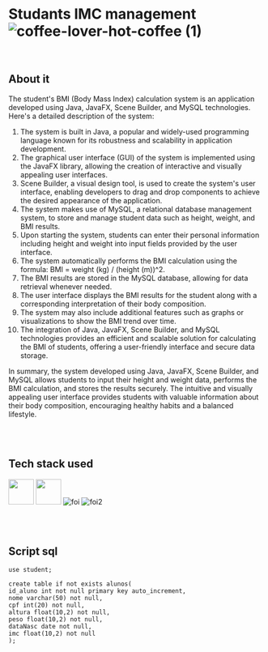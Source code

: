 # Studants IMC management ![coffee-lover-hot-coffee (1)](https://github.com/giovaniavila/Crud/assets/112128418/bff0a0b5-5381-4c4e-a3f9-22b2629376ed)



<br>

## About it
The student's BMI (Body Mass Index) calculation system is an application developed using Java, JavaFX, Scene Builder, and MySQL technologies. Here's a detailed description of the system:

1. The system is built in Java, a popular and widely-used programming language known for its robustness and scalability in application development. <br>
2. The graphical user interface (GUI) of the system is implemented using the JavaFX library, allowing the creation of interactive and visually appealing user interfaces. <br>
3. Scene Builder, a visual design tool, is used to create the system's user interface, enabling developers to drag and drop components to achieve the desired appearance of the application. <br>
4. The system makes use of MySQL, a relational database management system, to store and manage student data such as height, weight, and BMI results. <br>
5. Upon starting the system, students can enter their personal information including height and weight into input fields provided by the user interface. <br>
6. The system automatically performs the BMI calculation using the formula: BMI = weight (kg) / (height (m))^2. <br>
7. The BMI results are stored in the MySQL database, allowing for data retrieval whenever needed. <br>
8. The user interface displays the BMI results for the student along with a corresponding interpretation of their body composition. <br>
9. The system may also include additional features such as graphs or visualizations to show the BMI trend over time. <br>
10. The integration of Java, JavaFX, Scene Builder, and MySQL technologies provides an efficient and scalable solution for calculating the BMI of students, offering a user-friendly interface and secure data storage. <br>

In summary, the system developed using Java, JavaFX, Scene Builder, and MySQL allows students to input their height and weight data, performs the BMI calculation, and stores the results securely. The intuitive and visually appealing user interface provides students with valuable information about their body composition, encouraging healthy habits and a balanced lifestyle.

<br>
<br>

## Tech stack used


<img src="https://cdn.jsdelivr.net/gh/devicons/devicon/icons/java/java-original-wordmark.svg" width="50" /> <img src="https://cdn.jsdelivr.net/gh/devicons/devicon/icons/mysql/mysql-original.svg" width="50" /> ![foi](https://github.com/giovaniavila/Crud/assets/112128418/50dd93ce-e954-4673-b29f-cc7f6a930071) ![foi2](https://github.com/giovaniavila/Crud/assets/112128418/81912f04-d7cb-41e8-98d9-eb1266c7818a)

<br>
<br>
          

## Script sql
```create database student;
use student;

create table if not exists alunos(
id_aluno int not null primary key auto_increment,
nome varchar(50) not null,
cpf int(20) not null,
altura float(10,2) not null,
peso float(10,2) not null,
dataNasc date not null,
imc float(10,2) not null
);
